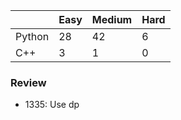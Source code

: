 |           | Easy  | Medium | Hard  |
|-----------|-------|--------|-------|
| Python    | 28    | 42     | 6     |
| C++       | 3     | 1      | 0     |


### Review
* 1335: Use dp
